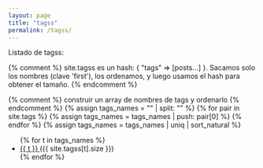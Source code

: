 ```yaml
---
layout: page
title: "tagss"
permalink: /tagss/
---
```


Listado de tagss:

{% comment %}
site.tagss es un hash: { "tags" => [posts...] }.
Sacamos solo los nombres (clave 'first'), los ordenamos, y luego usamos el hash
para obtener el tamaño.
{% endcomment %}

{% comment %} construir un array de nombres de tags y ordenarlo {% endcomment %}
{% assign tags_names = "" | split: "" %}
{% for pair in site.tags %}
  {% assign tags_names = tags_names | push: pair[0] %}
{% endfor %}
{% assign tags_names = tags_names | uniq | sort_natural %}

<ul class="tags-cloud">
  {% for t in tags_names %}
    <li>
      <a href="{{ '/tags/' | append: t | slugify | append: '/' | relative_url }}">
        {{ t }}
      </a>
      ({{ site.tagss[t].size }})
    </li>
  {% endfor %}
</ul>



